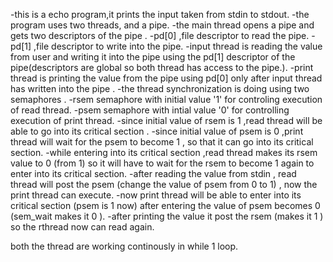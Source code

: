 -this is a echo program,it prints the input taken from stdin to stdout.
-the program uses two threads, and a pipe.
-the main thread opens a pipe and gets two descriptors of the pipe .
-pd[0] ,file descriptor to read the pipe.
-pd[1] ,file descriptor to write into the pipe.
-input  thread is reading the  value from user and writing it into the pipe 
 using the pd[1] descriptor of the pipe(descriptors are global so both thread has
 access to the pipe.). 
-print thread  is printing the value from the pipe using pd[0] only after input thread
 has written into the pipe .
-the thread synchronization is doing using two semaphores .
-rsem semaphore with initial value '1' for controling execution of read thread.
-psem semaphore with intial value '0' for controlling execution of print thread.
-since initial value of rsem is 1 ,read thread  will be able to go into its
 critical section .
-since initial value of psem is 0 ,print thread will wait for the psem 
 to become 1 , so that it can go into its critical section.
-while entering into its critical section ,read thread makes its rsem value to
 0 (from 1) so it will have to wait for the rsem to become 1 again to enter into 
 its critical section.
-after reading the value from stdin , read thread will post the psem
 (change the value of psem from 0 to 1) , now the print thread can execute.
-now print thread will be able to enter into its critical section (psem is 1 now)
 after entering the value of psem becomes 0 (sem_wait makes it 0 ).
-after printing the value it post the rsem (makes it 1 ) so the rthread now can read 
 again.

both the thread are working continously in while 1 loop.
